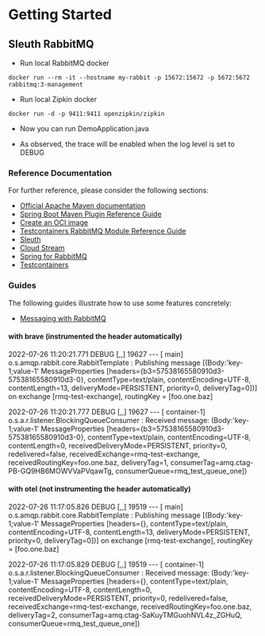 # Getting Started


## Sleuth RabbitMQ

- Run local RabbitMQ docker

```
docker run --rm -it --hostname my-rabbit -p 15672:15672 -p 5672:5672 rabbitmq:3-management
```

- Run local Zipkin docker

```
docker run -d -p 9411:9411 openzipkin/zipkin
```

- Now you can run DemoApplication.java

- As observed, the trace will be enabled when the log level is set to DEBUG


### Reference Documentation
For further reference, please consider the following sections:

* [Official Apache Maven documentation](https://maven.apache.org/guides/index.html)
* [Spring Boot Maven Plugin Reference Guide](https://docs.spring.io/spring-boot/docs/2.6.9/maven-plugin/reference/html/)
* [Create an OCI image](https://docs.spring.io/spring-boot/docs/2.6.9/maven-plugin/reference/html/#build-image)
* [Testcontainers RabbitMQ Module Reference Guide](https://www.testcontainers.org/modules/rabbitmq/)
* [Sleuth](https://docs.spring.io/spring-cloud-sleuth/docs/current/reference/htmlsingle/spring-cloud-sleuth.html)
* [Cloud Stream](https://docs.spring.io/spring-cloud-stream/docs/current/reference/html/spring-cloud-stream.html#spring-cloud-stream-overview-introducing)
* [Spring for RabbitMQ](https://docs.spring.io/spring-boot/docs/2.6.9/reference/htmlsingle/#messaging.amqp)
* [Testcontainers](https://www.testcontainers.org/)

### Guides
The following guides illustrate how to use some features concretely:

* [Messaging with RabbitMQ](https://spring.io/guides/gs/messaging-rabbitmq/)


#### with brave (instrumented the header automatically)

2022-07-26 11:20:21.771 DEBUG [,,] 19627 --- [           main] o.s.amqp.rabbit.core.RabbitTemplate      : Publishing message [(Body:'key-1;value-1' MessageProperties [headers={b3=57538165580910d3-57538165580910d3-0}, contentType=text/plain, contentEncoding=UTF-8, contentLength=13, deliveryMode=PERSISTENT, priority=0, deliveryTag=0])] on exchange [rmq-test-exchange], routingKey = [foo.one.baz]

2022-07-26 11:20:21.777 DEBUG [,,] 19627 --- [    container-1] o.s.a.r.listener.BlockingQueueConsumer   : Received message: (Body:'key-1;value-1' MessageProperties [headers={b3=57538165580910d3-57538165580910d3-0}, contentType=text/plain, contentEncoding=UTF-8, contentLength=0, receivedDeliveryMode=PERSISTENT, priority=0, redelivered=false, receivedExchange=rmq-test-exchange, receivedRoutingKey=foo.one.baz, deliveryTag=1, consumerTag=amq.ctag-PB-GQ9HB6MOWVVaPVqawTg, consumerQueue=rmq_test_queue_one])

#### with otel (not instrumenting the header automatically)

2022-07-26 11:17:05.826 DEBUG [,,] 19519 --- [           main] o.s.amqp.rabbit.core.RabbitTemplate      : Publishing message [(Body:'key-1;value-1' MessageProperties [headers={}, contentType=text/plain, contentEncoding=UTF-8, contentLength=13, deliveryMode=PERSISTENT, priority=0, deliveryTag=0])] on exchange [rmq-test-exchange], routingKey = [foo.one.baz]

2022-07-26 11:17:05.829 DEBUG [,,] 19519 --- [    container-1] o.s.a.r.listener.BlockingQueueConsumer   : Received message: (Body:'key-1;value-1' MessageProperties [headers={}, contentType=text/plain, contentEncoding=UTF-8, contentLength=0, receivedDeliveryMode=PERSISTENT, priority=0, redelivered=false, receivedExchange=rmq-test-exchange, receivedRoutingKey=foo.one.baz, deliveryTag=2, consumerTag=amq.ctag-SaKuyTMGuohNVL4z_ZGHuQ, consumerQueue=rmq_test_queue_one])


